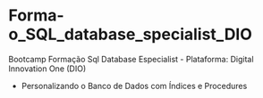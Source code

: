 # Forma-o_SQL_database_specialist_DIO
Bootcamp Formação Sql Database Especialist - Plataforma: Digital Innovation One (DIO)



* Personalizando o Banco de Dados com Índices e Procedures
